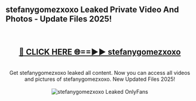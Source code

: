 <h2>stefanygomezxoxo Leaked Private Video And Photos - Update Files 2025!</h2>
<br>
<div align="center">
<h2><a href="https://top-ai-tools.click/QrbHav" rel="nofollow">🔴 CLICK HERE 🌐==►► stefanygomezxoxo</a></h2>
<br>
Get stefanygomezxoxo leaked all content. Now you can access all videos and pictures of stefanygomezxoxo. New Updated Files 2025!
<br>
<br>
<a href="https://top-ai-tools.click/QrbHav" rel="nofollow" data-target="animated-image.originalLink"><img src="https://i.ibb.co.com/WyWwxjT/player-gif2.gif" alt="stefanygomezxoxo Leaked  OnlyFans" style="max-width: 100%; display: inline-block;" data-target="animated-image.originalImage"></a>
</div>
<br>